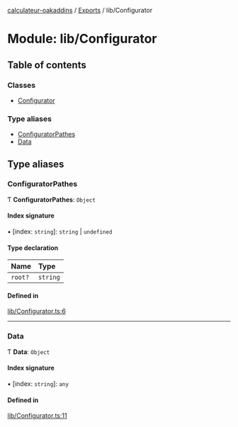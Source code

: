 [calculateur-oakaddins](../README.md) / [Exports](../modules.md) / lib/Configurator

# Module: lib/Configurator

## Table of contents

### Classes

- [Configurator](../classes/lib_configurator.configurator.md)

### Type aliases

- [ConfiguratorPathes](lib_configurator.md#configuratorpathes)
- [Data](lib_configurator.md#data)

## Type aliases

### ConfiguratorPathes

Ƭ **ConfiguratorPathes**: `Object`

#### Index signature

▪ [index: `string`]: `string` \| `undefined`

#### Type declaration

| Name | Type |
| :------ | :------ |
| `root?` | `string` |

#### Defined in

[lib/Configurator.ts:6](https://github.com/P0ulpy/Configurateur-OakAddins/blob/6c35e95/src/lib/Configurator.ts#L6)

___

### Data

Ƭ **Data**: `Object`

#### Index signature

▪ [index: `string`]: `any`

#### Defined in

[lib/Configurator.ts:11](https://github.com/P0ulpy/Configurateur-OakAddins/blob/6c35e95/src/lib/Configurator.ts#L11)
